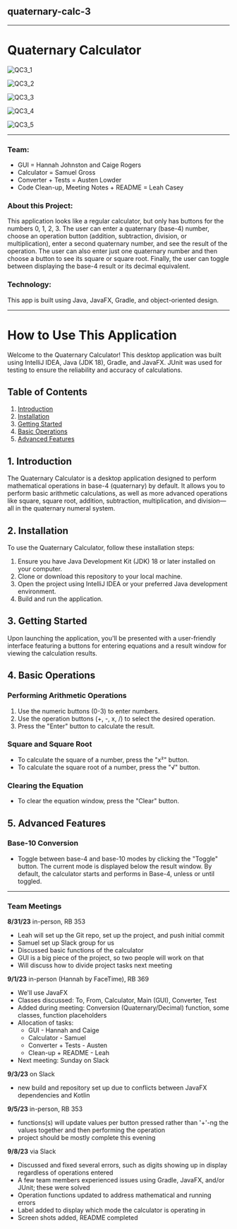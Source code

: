 ## quaternary-calc-3  

________________________________________________________________________________________________________________

# Quaternary Calculator  
![QC3_1](https://github.com/AustenLowder2002/quaternarycalculatorgroup3/assets/111900043/e7c3050d-1130-4e03-86ce-b07622b0aeb4)  

![QC3_2](https://github.com/AustenLowder2002/quaternarycalculatorgroup3/assets/111900043/3e52e413-0113-49b2-9ed5-8e3c4084f3a6)  

![QC3_3](https://github.com/AustenLowder2002/quaternarycalculatorgroup3/assets/111900043/83b62396-fbc5-4ce6-a889-8e40f9bb05cd)  

![QC3_4](https://github.com/AustenLowder2002/quaternarycalculatorgroup3/assets/111900043/5cb49804-8152-4989-be6f-52742fcec52a)  

![QC3_5](https://github.com/AustenLowder2002/quaternarycalculatorgroup3/assets/111900043/e636bfb4-c44e-45f5-9121-0bedd8e87510)  

________________________________________________________________________________________________________________

### Team:  
* GUI = Hannah Johnston and Caige Rogers
* Calculator = Samuel Gross
* Converter + Tests = Austen Lowder
* Code Clean-up, Meeting Notes + README = Leah Casey

### About this Project:
This application looks like a regular calculator, but only has buttons for the numbers 0, 1, 2, 3. The user can enter a quaternary (base-4) number, choose an operation button (addition, subtraction, division, or multiplication), enter a second quaternary number, and see the result of the operation. The user can also enter just one quaternary number and then choose a button to see its square or square root. Finally, the user can toggle between displaying the base-4 result or its decimal equivalent.

### Technology:
This app is built using Java, JavaFX, Gradle, and object-oriented design.  

------------------------------------------------------------------------------------------------------------------

# How to Use This Application

Welcome to the Quaternary Calculator! This desktop application was built using IntelliJ IDEA, Java (JDK 18), Gradle, and JavaFX. JUnit was used for testing to ensure the reliability and accuracy of calculations.

## Table of Contents
1. [Introduction](#introduction)
2. [Installation](#installation)
3. [Getting Started](#getting-started)
4. [Basic Operations](#basic-operations)
5. [Advanced Features](#advanced-features)  

## 1. Introduction <a name="introduction"></a>

The Quaternary Calculator is a desktop application designed to perform mathematical operations in base-4 (quaternary) by default. It allows you to perform basic arithmetic calculations, as well as more advanced operations like square, square root, addition, subtraction, multiplication, and division—all in the quaternary numeral system.

## 2. Installation <a name="installation"></a>

To use the Quaternary Calculator, follow these installation steps:

1. Ensure you have Java Development Kit (JDK) 18 or later installed on your computer.
2. Clone or download this repository to your local machine.
3. Open the project using IntelliJ IDEA or your preferred Java development environment.
4. Build and run the application.

## 3. Getting Started <a name="getting-started"></a>

Upon launching the application, you'll be presented with a user-friendly interface featuring a buttons for entering equations and a result window for viewing the calculation results.

## 4. Basic Operations <a name="basic-operations"></a>

### Performing Arithmetic Operations  

1. Use the numeric buttons (0-3) to enter numbers.
2. Use the operation buttons (+, -, x, /) to select the desired operation.
3. Press the "Enter" button to calculate the result.

### Square and Square Root  

- To calculate the square of a number, press the "x²" button.
- To calculate the square root of a number, press the "√" button.

### Clearing the Equation  
- To clear the equation window, press the "Clear" button.

## 5. Advanced Features <a name="advanced-features"></a>

### Base-10 Conversion
- Toggle between base-4 and base-10 modes by clicking the "Toggle" button. The current mode is displayed below the result window. By default, the calculator starts and performs in Base-4, unless or until toggled.

________________________________________________________________________________________________________________

### Team Meetings  

**8/31/23** in-person, RB 353    
* Leah will set up the Git repo, set up the project, and push initial commit  
* Samuel set up Slack group for us  
* Discussed basic functions of the calculator  
* GUI is a big piece of the project, so two people will work on that
* Will discuss how to divide project tasks next meeting
 

**9/1/23** in-person (Hannah by FaceTime), RB 369   
* We'll use JavaFX  
* Classes discussed: To, From, Calculator, Main (GUI), Converter, Test  
* Added during meeting: Conversion (Quaternary/Decimal) function, some classes, function placeholders  
* Allocation of tasks:  
    - GUI - Hannah and Caige  
    - Calculator - Samuel  
    - Converter + Tests - Austen  
    - Clean-up + README - Leah  
* Next meeting: Sunday on Slack 

**9/3/23** on Slack
* new build and repository set up due to conflicts between JavaFX dependencies and Kotlin

**9/5/23** in-person, RB 353
* functions(s) will update values per button pressed rather than '+'-ng the values together and then performing the operation
* project should be mostly complete this evening  

**9/8/23** via Slack
* Discussed and fixed several errors, such as digits showing up in display regardless of operations entered  
* A few team members experienced issues using Gradle, JavaFX, and/or JUnit; these were solved  
* Operation functions updated to address mathematical and running errors  
* Label added to display which mode the calculator is operating in  
* Screen shots added, README completed  
